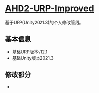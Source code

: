 # **[AHD2-URP-Improved](https://github.com/ahd2/AHD2-URP-Improved)**
基于URP(Unity2021.3)的个人修改管线。

## 基本信息

* 基础URP版本v12.1
* 基础Unity版本2021.3

## 修改部分

* 
